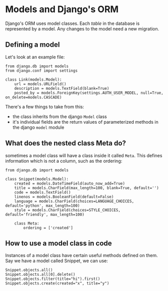 # Models and Django's ORM

Django's ORM uses model classes. Each _table_ in the database is represented by a model. Any changes to the model need a new migration.

## Defining a model

Let's look at an example file:

```
from django.db import models
from django.conf import settings

class Link(models.Model):
    url = models.URLField()
    description = models.TextField(blank=True)
    posted_by = models.ForeignKey(settings.AUTH_USER_MODEL, null=True, on_delete=models.CASCADE)

```

There's a few things to take from this:
- the class inherits from the django `Model` class
- it's individual fields are the return values of parameterized methods in the django `model` module

## What does the nested class Meta do?

sometimes a model class will have a class inside it called `Meta`. This defines information which is not a column, such as the ordering:

```
from django.db import models

class Snippet(models.Model):
    created = models.DateTimeField(auto_now_add=True)
    title = models.CharField(max_length=100, blank=True, default='')
    code = models.TextField()
    linenos = models.BooleanField(default=False)
    language = models.CharField(choices=LANGUAGE_CHOICES, default='python', max_length=100)
    style = models.CharField(choices=STYLE_CHOICES, default='friendly', max_length=100)

    class Meta:
        ordering = ['created']
```

## How to use a model class in code
Instances of a model class have certain useful methods defined on them. Say we have a model called Snippet, we can use:

```
Snippet.objects.all()
Snippet.objects.all[0].delete()
Snippet.objects.filter(title="hi").first()
Snippet.objects.create(created="x", title="y")
```